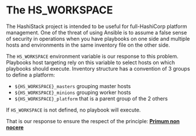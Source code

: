 # The HS_WORKSPACE

The HashiStack project is intended to be useful for full-HashiCorp platform management.
One of the threat of using Ansible is to assume a false sense of security in operations when you have playbooks on one side 
and multiple hosts and environments in the same inventory file on the other side.

The `HS_WORKSPACE` environment variable is our response to this problem. Playbooks host targeting rely on this variable
to select hosts on which playbooks should execute. Inventory structure has a convention of 3 groups to define a platform:

* `${HS_WORKSPACE}_masters` grouping master hosts
* `${HS_WORKSPACE}_minions` grouping worker hosts
* `${HS_WORKSPACE}_platform` that is a parent group of the 2 others

If `HS_WORKSPACE` is not defined, no playbook will execute.

That is our response to ensure the respect of the principle: __[Primum non nocere](https://en.wikipedia.org/wiki/Primum_non_nocere)__
